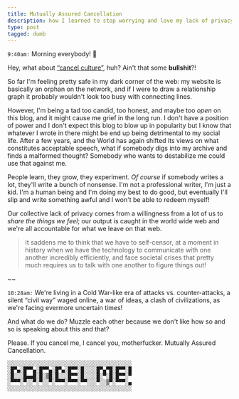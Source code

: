 ```yaml
---
title: Mutually Assured Cancellation
description: how I learned to stop worrying and love my lack of privacy
type: post
tagged: dumb
---
```


`9:40am:` Morning everybody! 👋

Hey, what about [“cancel culture”](https://en.wikipedia.org/wiki/Cancel_culture), huh? Ain't that some **bullshit**?!

So far I'm feeling pretty safe in my dark corner of the web: my website is basically an orphan on the network, and if I were to draw a relationship graph it probably wouldn't look too busy with connecting lines.

However, I'm being a tad too candid, too honest, and maybe too _open_ on this blog, and it might cause me grief in the long run. I don't have a position of power and I don't expect this blog to blow up in popularity but I know that whatever I wrote in there might be end up being detrimental to my social life. After a few years, and the World has again shifted its views on what constitutes acceptable speech, what if somebody digs into my archive and finds a malformed thought? Somebody who wants to destabilize me could use that against me.

People learn, they grow, they experiment. _Of course_ if somebody writes a lot, they'll write a bunch of nonsense. I'm not a professional writer, I'm just a kid. I'm a human being and I'm doing my best to do good, but eventually I'll slip and write something awful and I won't be able to redeem myself!

Our collective lack of privacy comes from a willingness from a lot of us to _share the things we feel_; our output is caught in the world wide web and we're all accountable for what we leave on that web.

> It saddens me to think that we have to self-censor, at a moment in history when we have the technology to communicate with one another incredibly efficiently, and face societal crises that pretty much requires us to talk with one another to figure things out!

~~

`10:28am:` We're living in a Cold War-like era of attacks vs. counter-attacks, a silent “civil way” waged online, a war of ideas, a clash of civilizations, as we're facing evermore uncertain times!

And what do we do? Muzzle each other because we don't like how so and so is speaking about this and that?

Please. If you cancel me, I cancel you, motherfucker. Mutually Assured Cancellation.

```
░░░░░░░░░░░░░░░░░░░░░░░░░░░░░░░░░░░░░░░
░█▀▄░█▀▀▄░█▀▀▄░█▀▄░█▀▀░█░░░░█▀▄▀█░█▀▀░█
░█░░░█▄▄█░█░▒█░█░░░█▀▀░█░░░░█░▀░█░█▀▀░▀
░▀▀▀░▀░░▀░▀░░▀░▀▀▀░▀▀▀░▀▀░░░▀░░▒▀░▀▀▀░▄
░░░░░░░░░░░░░░░░░░░░░░░░░░░░░░░░░░░░░░░
```
